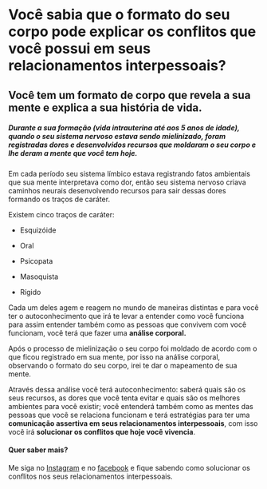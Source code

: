 # Você sabia que o formato do seu corpo pode explicar os conflitos que você possui em seus relacionamentos interpessoais?
## Você tem um formato de corpo que revela a sua mente e explica a sua história de vida.
##### 	Durante a sua formação (vida intrauterina até aos 5 anos de idade), quando o seu sistema nervoso estava sendo mielinizado, foram registradas dores e desenvolvidos recursos que moldaram o seu corpo e lhe deram a mente que você tem hoje.

Em cada período seu sistema límbico estava registrando fatos ambientais que sua mente interpretava como dor, então seu sistema nervoso criava caminhos neurais desenvolvendo recursos para sair dessas dores formando os traços de caráter.

Existem cinco traços de caráter:

* Esquizóide

* Oral

* Psicopata

* Masoquista

* Rígido

Cada um deles agem e reagem no mundo de maneiras distintas e para você ter o autoconhecimento que irá te levar a entender como você funciona para assim entender também como as pessoas que convivem com você funcionam, você terá que fazer uma **análise corporal.** 

Após o processo de mielinização o seu corpo foi moldado de acordo com o que ficou registrado em sua mente, por isso na análise corporal, observando o formato do seu corpo, irei te dar o mapeamento de sua mente.

Através dessa análise você terá autoconhecimento: saberá quais são os seus recursos, as dores que você tenta evitar e quais são os melhores ambientes para você existir; você entenderá também como as mentes das pessoas que você se relaciona funcionam e terá estratégias para ter uma **comunicação assertiva em seus relacionamentos interpessoais**, com isso você irá **solucionar os conflitos que hoje você vivencia**.

#### Quer saber mais? 

Me siga no [Instagram](https://www.instagram.com/suelencassiaa) e no [facebook](https://fb.com/fonoaudiologa.suelencassia) e fique sabendo como solucionar os conflitos nos seus relacionamentos interpessoais.






